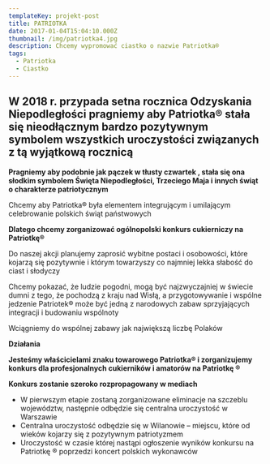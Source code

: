 ```yaml
---
templateKey: projekt-post
title: PATRIOTKA
date: 2017-01-04T15:04:10.000Z
thumbnail: /img/patriotka4.jpg
description: Chcemy wypromować ciastko o nazwie Patriotka®
tags:
  - Patriotka
  - Ciastko
---
```

## **W 2018 r. przypada setna rocznica Odzyskania Niepodległości pragniemy aby Patriotka® stała się nieodłącznym bardzo pozytywnym symbolem wszystkich uroczystości związanych z tą wyjątkową rocznicą**

**Pragniemy aby podobnie jak pączek w tłusty czwartek , stała się ona słodkim symbolem Święta Niepodległości, Trzeciego Maja i innych świąt o charakterze patriotycznym**

Chcemy aby Patriotka® była elementem integrującym i umilającym celebrowanie polskich świąt państwowych

**Dlatego chcemy zorganizować ogólnopolski konkurs cukierniczy na Patriotkę®**

Do naszej akcji planujemy zaprosić wybitne postaci i osobowości, które kojarzą się pozytywnie i którym towarzyszy co najmniej lekka słabość do ciast i słodyczy

Chcemy pokazać, że ludzie pogodni, mogą być najzwyczajniej w świecie dumni z tego, że pochodzą z kraju nad Wisłą, a przygotowywanie i wspólne jedzenie Patriotek®  może być jedną z narodowych zabaw  sprzyjających integracji i budowaniu wspólnoty

Wciągniemy do wspólnej zabawy jak największą liczbę Polaków

**Działania**

**Jesteśmy właścicielami znaku towarowego Patriotka® i zorganizujemy konkurs dla profesjonalnych cukierników i amatorów na Patriotkę ®**

**Konkurs zostanie szeroko rozpropagowany w mediach**

* W pierwszym etapie zostaną zorganizowane eliminacje na szczeblu województw, następnie odbędzie się centralna uroczystość w Warszawie
* Centralna uroczystość odbędzie się w Wilanowie – miejscu, które od wieków kojarzy się z pozytywnym patriotyzmem
* Uroczystość w czasie której nastąpi ogłoszenie wyników konkursu na Patriotkę ® poprzedzi  koncert polskich wykonawców

